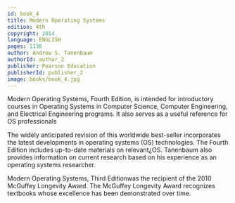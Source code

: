 ```yaml
---
id: book_4
title: Modern Operating Systems
edition: 4th
copyright: 2014
language: ENGLISH
pages: 1136
author: Andrew S. Tanenbaum
authorId: author_2
publisher: Pearson Education
publisherId: publisher_2
image: books/book_4.jpg
---
```


Modern Operating Systems, Fourth Edition, is intended for introductory courses in Operating Systems in Computer Science, Computer Engineering, and Electrical Engineering programs. It also serves as a useful reference for OS professionals

The widely anticipated revision of this worldwide best-seller incorporates the latest developments in operating systems (OS) technologies. The Fourth Edition includes up-to-date materials on relevant¿OS. Tanenbaum also provides information on current research based on his experience as an operating systems researcher.

Modern Operating Systems, Third Editionwas the recipient of the 2010 McGuffey Longevity Award. The McGuffey Longevity Award recognizes textbooks whose excellence has been demonstrated over time.